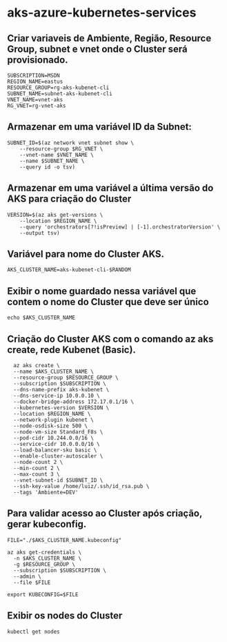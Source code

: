 # aks-azure-kubernetes-services

## Criar variaveis de Ambiente, Região, Resource Group, subnet e vnet onde o Cluster será provisionado.

```
SUBSCRIPTION=MSDN
REGION_NAME=eastus
RESOURCE_GROUP=rg-aks-kubenet-cli
SUBNET_NAME=subnet-aks-kubenet-cli
VNET_NAME=vnet-aks
RG_VNET=rg-vnet-aks
```

## Armazenar em uma variável ID da Subnet:

```
SUBNET_ID=$(az network vnet subnet show \
    --resource-group $RG_VNET \
    --vnet-name $VNET_NAME \
    --name $SUBNET_NAME \
    --query id -o tsv)
```

## Armazenar em uma variável a última versão do AKS para criação do Cluster

```
VERSION=$(az aks get-versions \
    --location $REGION_NAME \
    --query 'orchestrators[?!isPreview] | [-1].orchestratorVersion' \
    --output tsv)
```

## Variável para nome do Cluster AKS.
```
AKS_CLUSTER_NAME=aks-kubenet-cli-$RANDOM
```

## Exibir o nome guardado nessa variável que contem o nome do Cluster que deve ser único 
```
echo $AKS_CLUSTER_NAME
```

## Criação do Cluster AKS com o comando az aks create, rede Kubenet (Basic).
```
  az aks create \
  --name $AKS_CLUSTER_NAME \
  --resource-group $RESOURCE_GROUP \
  --subscription $SUBSCRIPTION \
  --dns-name-prefix aks-kubenet \
  --dns-service-ip 10.0.0.10 \
  --docker-bridge-address 172.17.0.1/16 \
  --kubernetes-version $VERSION \
  --location $REGION_NAME \
  --network-plugin kubenet \
  --node-osdisk-size 500 \
  --node-vm-size Standard_F8s \
  --pod-cidr 10.244.0.0/16 \
  --service-cidr 10.0.0.0/16 \
  --load-balancer-sku basic \
  --enable-cluster-autoscaler \
  --node-count 2 \
  --min-count 2 \
  --max-count 3 \
  --vnet-subnet-id $SUBNET_ID \
  --ssh-key-value /home/luiz/.ssh/id_rsa.pub \
  --tags 'Ambiente=DEV'
```

## Para validar acesso ao Cluster após criação, gerar kubeconfig.
```
FILE="./$AKS_CLUSTER_NAME.kubeconfig"
```
```
az aks get-credentials \
  -n $AKS_CLUSTER_NAME \
  -g $RESOURCE_GROUP \
  --subscription $SUBSCRIPTION \
  --admin \
  --file $FILE
```
```
export KUBECONFIG=$FILE
```

## Exibir os nodes do Cluster
```
kubectl get nodes
```
